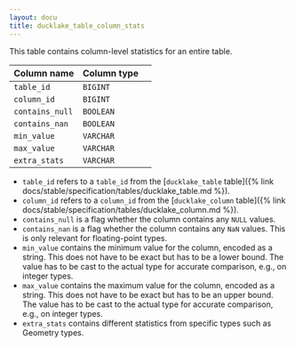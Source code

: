 ```yaml
---
layout: docu
title: ducklake_table_column_stats
---
```


This table contains column-level statistics for an entire table.

| Column name     | Column type |             |
| --------------- | ----------- | ----------- |
| `table_id`      | `BIGINT`    |             |
| `column_id`     | `BIGINT`    |             |
| `contains_null` | `BOOLEAN`   |             |
| `contains_nan`  | `BOOLEAN`   |             |
| `min_value`     | `VARCHAR`   |             |
| `max_value`     | `VARCHAR`   |             |
| `extra_stats`   | `VARCHAR`   |             |

- `table_id` refers to a `table_id` from the [`ducklake_table` table]({% link docs/stable/specification/tables/ducklake_table.md %}).
- `column_id` refers to a `column_id` from the [`ducklake_column` table]({% link docs/stable/specification/tables/ducklake_column.md %}).
- `contains_null` is a flag whether the column contains any `NULL` values.
- `contains_nan` is a flag whether the column contains any `NaN` values. This is only relevant for floating-point types.
- `min_value` contains the minimum value for the column, encoded as a string. This does not have to be exact but has to be a lower bound. The value has to be cast to the actual type for accurate comparison, e.g., on integer types. 
- `max_value` contains the maximum value for the column, encoded as a string. This does not have to be exact but has to be an upper bound. The value has to be cast to the actual type for accurate comparison, e.g., on integer types. 
- `extra_stats` contains different statistics from specific types such as Geometry types.
